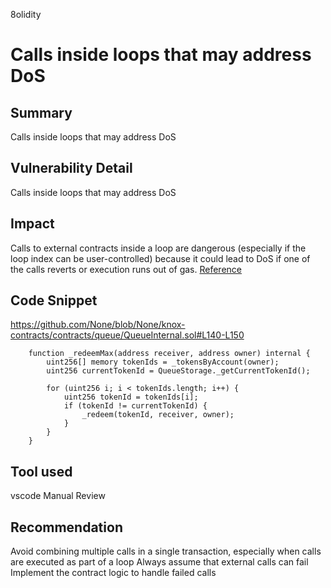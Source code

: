 8olidity
# Calls inside loops that may address DoS

## Summary
Calls inside loops that may address DoS

## Vulnerability Detail
Calls inside loops that may address DoS
## Impact
Calls to external contracts inside a loop are dangerous (especially if the loop index can be user-controlled) because it could lead to DoS if one of the calls reverts or execution runs out of gas.
[Reference](https://swcregistry.io/docs/SWC-113)

## Code Snippet
https://github.com/None/blob/None/knox-contracts/contracts/queue/QueueInternal.sol#L140-L150

```
    function _redeemMax(address receiver, address owner) internal {
        uint256[] memory tokenIds = _tokensByAccount(owner);
        uint256 currentTokenId = QueueStorage._getCurrentTokenId();

        for (uint256 i; i < tokenIds.length; i++) {
            uint256 tokenId = tokenIds[i];
            if (tokenId != currentTokenId) {
                _redeem(tokenId, receiver, owner);
            }
        }
    }
```
## Tool used
vscode
Manual Review

## Recommendation
Avoid combining multiple calls in a single transaction, especially when calls are executed as part of a loop Always assume that external calls can fail Implement the contract logic to handle failed calls